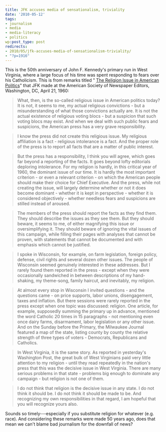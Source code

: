 ```yaml
---
title: JFK accuses media of sensationalism, triviality
date: '2010-05-12'
tags:
- journalism
- media
- media-literacy
- politics
wp:post_type: post
redirects:
- 2010/05/jfk-accuses-media-of-sensationalism-triviality/
- "?p=1916"
---
```


This is the 50th anniversary of John F. Kennedy's primary run in West Virginia, where a large focus of his time was spent responding to fears over his Catholicism. This is from remarks titled " [The Religion Issue in American Politics](http://www.jfklibrary.org/Historical+Resources/Archives/Reference+Desk/Speeches/JFK/JFK+Pre-Pres/1960/002PREPRES12SPEECHES_60APR21.htm)" that JFK made at the American Society of Newspaper Editors, Washington, DC, April 21, 1960:

> What, then, is the so-called religious issue in American politics today? It is not, it seems to me, my actual religious convictions - but a misunderstanding of what those convictions actually are. It is not the actual existence of religious voting blocs - but a suspicion that such voting blocs may exist. And when we deal with such public fears and suspicions, the American press has a very grave responsibility.

>

> I know the press did not create this religious issue. My religious affiliation is a fact - religious intolerance is a fact. And the proper role of the press is to report all facts that are a matter of public interest.

>

> But the press has a responsibility, I think you will agree, which goes far beyond a reporting of the facts. It goes beyond lofty editorials deploring intolerance. For my religion is hardly, in this critical year of 1960, the dominant issue of our time. It is hardly the most important criterion - or even a relevant criterion - on which the American people should make their choice for Chief Executive. And the press, while not creating the issue, will largely determine whether or not it does become dominant - whether it is kept in perspective - whether it is considered objectively - whether needless fears and suspicions are stilled instead of aroused.

>

> The members of the press should report the facts as they find them. They should describe the issues as they see them. But they should beware, it seems to me, of either magnifying this issue or oversimplifying it. They should beware of ignoring the vital issues of this campaign, while filling their pages with analyses that cannot be proven, with statements that cannot be documented and with emphasis which cannot be justified.

>

> I spoke in Wisconsin, for example, on farm legislation, foreign policy, defense, civil rights and several dozen other issues. The people of Wisconsin seemed genuinely interested in these addresses. But I rarely found them reported in the press - except when they were occasionally sandwiched in between descriptions of my hand-shaking, my theme-song, family haircut, and inevitably, my religion.

>

> At almost every stop in Wisconsin I invited questions - and the questions came - on price supports, labor unions, disengagement, taxes and inflation. But there sessions were rarely reported in the press except when one topic was discussed: religion. One article, for example, supposedly summing the primary up in advance, mentioned the word Catholic 20 times in 15 paragraphs - not mentioning even once dairy farms, disarmament, labor legislation or any other issue. And on the Sunday before the Primary, the Milwaukee Journal featured a map of the state, listing county by county the relative strength of three types of voters - Democrats, Republicans and Catholics.

>

> In West Virginia, it is the same story. As reported in yesterday's Washington Post, the great bulk of West Virginians paid very little attention to my religion - until they read repeatedly in the nation's press that this was the decisive issue in West Virginia. There are many serious problems in that state - problems big enough to dominate any campaign - but religion is not one of them.

>

> I do not think that religion is the decisive issue in any state. I do not think it should be. I do not think it should be made to be. And recognizing my own responsibilities in that regard, I am hopeful that you will recognize yours also.

Sounds so timely---especially if you substitute religion for whatever (e.g. race). And considering these remarks were made 50 years ago, does that mean we can't blame bad journalism for the downfall of news?
